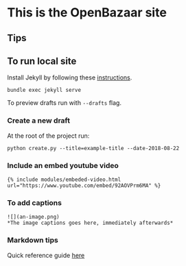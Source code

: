 # This is the OpenBazaar site

## Tips

## To run local site

Install Jekyll by following these [instructions](https://jekyllrb.com/docs/installation/).

`bundle exec jekyll serve`

To preview drafts run with `--drafts` flag.

### Create a new draft

At the root of the project run:

`python create.py --title=example-title --date-2018-08-22`

### Include an embed youtube video

`{% include modules/embeded-video.html url="https://www.youtube.com/embed/92AOVPrm6MA" %}`

### To add captions

```
![](an-image.png)
*The image captions goes here, immediately afterwards*
```

### Markdown tips

Quick reference guide [here](https://gist.github.com/roachhd/779fa77e9b90fe945b0c)

